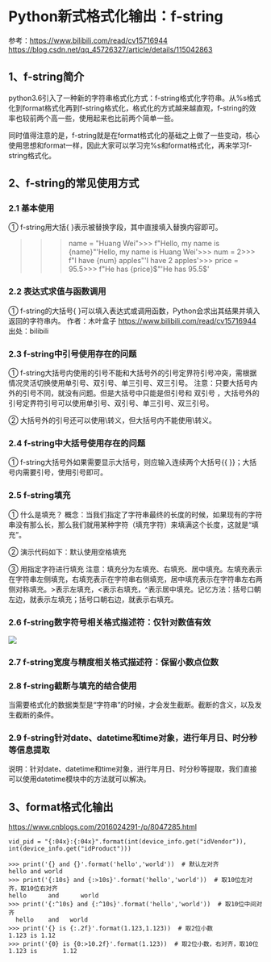 # Python新式格式化输出：f-string

参考：https://www.bilibili.com/read/cv15716944
https://blog.csdn.net/qq_45726327/article/details/115042863

## 1、f-string简介
python3.6引入了一种新的字符串格式化方式：f-string格式化字符串。从%s格式化到format格式化再到f-string格式化，格式化的方式越来越直观，f-string的效率也较前两个高一些，使用起来也比前两个简单一些。

同时值得注意的是，f-string就是在format格式化的基础之上做了一些变动，核心使用思想和format一样，因此大家可以学习完%s和format格式化，再来学习f-string格式化。

## 2、f-string的常见使用方式

### 2.1 基本使用
① f-string用大括{ }表示被替换字段，其中直接填入替换内容即可。

>>> name = "Huang Wei">>> f"Hello, my name is {name}"'Hello, my name is Huang Wei'>>> num = 2>>> f"I have {num} apples"'I have 2 apples'>>> price = 95.5>>> f"He has {price}$"'He has 95.5$'

### 2.2 表达式求值与函数调用
① f-string的大括号{ }可以填入表达式或调用函数，Python会求出其结果并填入返回的字符串内。 作者：木叶盒子 https://www.bilibili.com/read/cv15716944 出处：bilibili

### 2.3 f-string中引号使用存在的问题
① f-string大括号内使用的引号不能和大括号外的引号定界符引号冲突，需根据情况灵活切换使用单引号、双引号、单三引号、双三引号。
注意：只要大括号内外的引号不同，就没有问题。但是大括号中只能是但引号和 双引号 ，大括号外的引号定界符引号可以使用单引号、双引号、单三引号、双三引号。

② 大括号外的引号还可以使用\转义，但大括号内不能使用\转义。

### 2.4 f-string中大括号使用存在的问题
① f-string大括号外如果需要显示大括号，则应输入连续两个大括号\{\{ \}\}；大括号内需要引号，使用引号即可。 

### 2.5 f-string填充
① 什么是填充？
概念：当我们指定了字符串最终的长度的时候，如果现有的字符串没有那么长，那么我们就用某种字符（填充字符）来填满这个长度，这就是“填充”。

② 演示代码如下：默认使用空格填充

③ 用指定字符进行填充
注意：填充分为左填充、右填充、居中填充。左填充表示在字符串左侧填充，右填充表示在字符串右侧填充，居中填充表示在字符串左右两侧对称填充。>表示左填充，<表示右填充，^表示居中填充。记忆方法：括号口朝左边，就表示左填充；括号口朝右边，就表示右填充。 

### 2.6 f-string数字符号相关格式描述符：仅针对数值有效
![](https://i0.hdslb.com/bfs/article/95aa58cf5c6836cc09be8925d82a58fa9cd509c0.png@629w_201h_progressive.webp)

### 2.7 f-string宽度与精度相关格式描述符：保留小数点位数

### 2.8 f-string截断与填充的结合使用
当需要格式化的数据类型是“字符串”的时候，才会发生截断。截断的含义，以及发生截断的条件。

### 2.9 f-string针对date、datetime和time对象，进行年月日、时分秒等信息提取
说明：针对date、datetime和time对象，进行年月日、时分秒等提取，我们直接可以使用datetime模块中的方法就可以解决。

## 3、format格式化输出
https://www.cnblogs.com/2016024291-/p/8047285.html

```
vid_pid = "{:04x}:{:04x}".format(int(device_info.get("idVendor")), int(device_info.get("idProduct")))

>>> print('{} and {}'.format('hello','world'))  # 默认左对齐
hello and world
>>> print('{:10s} and {:>10s}'.format('hello','world'))  # 取10位左对齐，取10位右对齐
hello      and      world
>>> print('{:^10s} and {:^10s}'.format('hello','world'))  # 取10位中间对齐
  hello    and   world
>>> print('{} is {:.2f}'.format(1.123,1.123))  # 取2位小数
1.123 is 1.12
>>> print('{0} is {0:>10.2f}'.format(1.123))  # 取2位小数，右对齐，取10位
1.123 is       1.12
```








